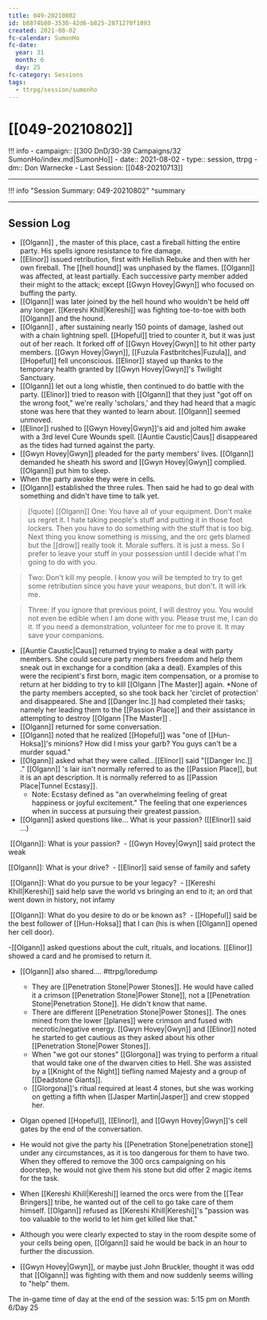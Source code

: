 ```yaml
---
title: 049-20210802
id: b8874b80-3530-42d6-b825-2871270f1893
created: 2021-08-02
fc-calendar: SumonHo
fc-date:
  year: 31
  month: 6
  day: 25
fc-category: Sessions
tags:
  - ttrpg/session/sumonho
---
```


# [[049-20210802]]

!!! info
    - campaign:: [[300 DnD/30-39 Campaigns/32 SumonHo/index.md|SumonHo]]
    - date:: 2021-08-02
    - type:: session, ttrpg
    - dm:: Don Warnecke
    - Last Session: [[048-20210713]]


---

!!! info "Session Summary: 049-20210802"
    ^summary

---

## Session Log

- [[Olgann]] , the master of this place, cast a fireball hitting the entire party. His spells ignore resistance to fire damage.
- [[Elinor]] issued retribution, first with Hellish Rebuke and then with her own fireball. The [[hell hound]] was unphased by the flames. [[Olgann]]  was affected, at least partially. Each successive party member added their might to the attack; except [[Gwyn Hovey|Gwyn]] who focused on buffing the party.
- [[Olgann]]  was later joined by the hell hound who wouldn't be held off any longer. [[Kereshi Khill|Kereshi]] was fighting toe-to-toe with both [[Olgann]]  and the hound.
- [[Olgann]] , after sustaining nearly 150 points of damage, lashed out with a chain lightning spell. [[Hopeful]] tried to counter it, but it was just out of her reach. It forked off of [[Gwyn Hovey|Gwyn]] to hit other party members. [[Gwyn Hovey|Gwyn]], [[Fuzula Fastbritches|Fuzula]], and [[Hopeful]] fell unconscious. [[Elinor]] stayed up thanks to the temporary health granted by [[Gwyn Hovey|Gwyn]]'s Twilight Sanctuary.
- [[Olgann]]  let out a long whistle, then continued to do battle with the party. [[Elinor]] tried to reason with [[Olgann]]  that they just "got off on the wrong foot," we're really 'scholars,' and they had heard that a magic stone was here that they wanted to learn about. [[Olgann]]  seemed unmoved.
- [[Elinor]] rushed to [[Gwyn Hovey|Gwyn]]'s aid and jolted him awake with a 3rd level Cure Wounds spell. [[Auntie Caustic|Caus]]  disappeared as the tides had turned against the party.
- [[Gwyn Hovey|Gwyn]] pleaded for the party members' lives. [[Olgann]]  demanded he sheath his sword and [[Gwyn Hovey|Gwyn]] complied. [[Olgann]]  put him to sleep.
- When the party awoke they were in cells.
- [[Olgann]]  established the three rules. Then said he had to go deal with something and didn't have time to talk yet.

>[!quote] [[Olgann]]
>One: You have all of your equipment. Don't make us regret it. I hate taking people's stuff and putting it in those foot lockers. Then you have to do something with the stuff that is too big. Next thing you know something is missing, and the orc gets blamed but the [[drow]] really took it. Morale suffers. It is just a mess. So I prefer to leave your stuff in your possession until I decide what I'm going to do with you.
    
>Two: Don't kill my people. I know you will be tempted to try to get some retribution since you have your weapons, but don't. It will irk me.
    
>Three: If you ignore that previous point, I will destroy you. You would not even be edible when I am done with you. Please trust me, I can do it. If you need a demonstration, volunteer for me to prove it. It may save your companions.

- [[Auntie Caustic|Caus]]  returned trying to make a deal with party members. She could secure party members freedom and help them sneak out in exchange for a condition (aka a deal). Examples of this were the recipient's first born, magic item compensation, or a promise to return at her bidding to try to kill [[Olgann |The Master]]  again. *None of the party members accepted, so she took back her 'circlet of protection' and disappeared. She and [[Danger Inc.]]  had completed their tasks; namely her leading them to the [[Passion Place]] and their assistance in attempting to destroy [[Olgann |The Master]] .
- [[Olgann]]  returned for some conversation.
- [[Olgann]]  noted that he realized [[Hopeful]] was "one of [[Hun-Hoksa]]'s minions? How did I miss your garb? You guys can't be a murder squad." 
- [[Olgann]]  asked what they were called…[[Elinor]] said "[[Danger Inc.]] ." [[Olgann]] 's lair isn't normally referred to as the [[Passion Place]], but it is an apt description. It is normally referred to as [[Passion Place|Tunnel Ecstasy]]. 
    - Note: Ecstasy defined as "an overwhelming feeling of great happiness or joyful excitement." The feeling that one experiences when in success at pursuing their greatest passion.
- [[Olgann]]  asked questions like… What is your passion? ([[Elinor]] said …)

 [[Olgann]]: What is your passion? 
 - [[Gwyn Hovey|Gwyn]] said protect the weak

[[Olgann]]: What is your drive?
 - [[Elinor]] said sense of family and safety

 [[Olgann]]: What do you pursue to be your legacy? 
 - [[Kereshi Khill|Kereshi]] said help save the world vs bringing an end to it; an ord that went down in history, not infamy

 [[Olgann]]: What do you desire to do or be known as? 
 - [[Hopeful]] said be the best follower of [[Hun-Hoksa]] that I can (his is when [[Olgann]]  opened her cell door).

-[[Olgann]]  asked questions about the cult, rituals, and locations. [[Elinor]] showed a card and he promised to return it.

- [[Olgann]]  also shared…. #ttrpg/loredump
    - They are [[Penetration Stone|Power Stones]]. He would have called it a crimson [[Penetration Stone|Power Stone]], not a [[Penetration Stone|Penetration Stone]]. He didn't know that name.
    - There are different [[Penetration Stone|Power Stones]]. The ones mined from the lower [[planes]] were crimson and fused with necrotic/negative energy. [[Gwyn Hovey|Gwyn]] and [[Elinor]] noted he started to get cautious as they asked about his other [[Penetration Stone|Power Stones]].
    - When "we got our stones" [[Glorgona]] was trying to perform a ritual that would take one of the dwarven cities to Hell. She was assisted by a [[Knight of the Night]] tiefling named Majesty and a group of [[Deadstone Giants]].
    - [[Glorgona]]'s ritual required at least 4 stones, but she was working on getting a fifth when [[Jasper Martin|Jasper]] and crew stopped her.

- Olgan opened [[Hopeful]], [[Elinor]], and [[Gwyn Hovey|Gwyn]]'s cell gates by the end of the conversation.
- He would not give the party his [[Penetration Stone|penetration stone]] under any circumstances, as it is too dangerous for them to have two. When they offered to remove the 300 orcs campaigning on his doorstep, he would not give them his stone but did offer 2 magic items for the task.
- When [[Kereshi Khill|Kereshi]] learned the orcs were from the [[Tear Bringers]] tribe, he wanted out of the cell to go take care of them himself. [[Olgann]]  refused as [[Kereshi Khill|Kereshi]]'s "passion was too valuable to the world to let him get killed like that."
- Although you were clearly expected to stay in the room despite some of your cells being open, [[Olgann]]  said he would be back in an hour to further the discussion.   
- [[Gwyn Hovey|Gwyn]], or maybe just John Bruckler, thought it was odd that [[Olgann]]  was fighting with them and now suddenly seems willing to "help" them.

The in-game time of day at the end of the session was: 5:15 pm on Month 6/Day 25
